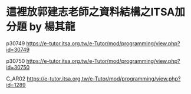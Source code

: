 # 這裡放郭建志老師之資料結構之ITSA加分題 by 楊其龍

p30749 https://e-tutor.itsa.org.tw/e-Tutor/mod/programming/view.php?id=30749

p30750 https://e-tutor.itsa.org.tw/e-Tutor/mod/programming/view.php?id=30750

C_AR02 https://e-tutor.itsa.org.tw/e-Tutor/mod/programming/view.php?id=1289
